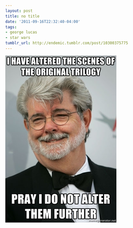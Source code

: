 ```yaml
---
layout: post
title: no title
date: '2011-09-16T22:32:40-04:00'
tags:
- george lucas
- star wars
tumblr_url: http://endemic.tumblr.com/post/10300375775
---
```

 ![](/tumblr_files/tumblr_lr9tl1U0Rg1qzmowao1_400.jpg)  
